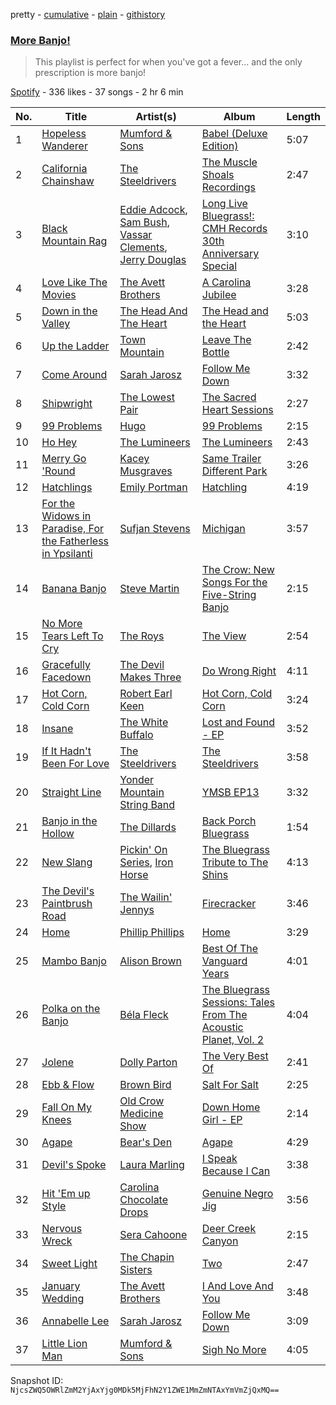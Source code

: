 pretty - [cumulative](/playlists/cumulative/1W2XJETQjFYdzT4GuhBHmS.md) - [plain](/playlists/plain/1W2XJETQjFYdzT4GuhBHmS) - [githistory](https://github.githistory.xyz/mackorone/spotify-playlist-archive/blob/main/playlists/plain/1W2XJETQjFYdzT4GuhBHmS)

### [More Banjo!](https://open.spotify.com/playlist/1W2XJETQjFYdzT4GuhBHmS)

> This playlist is perfect for when you've got a fever..\. and the only prescription is more banjo!

[Spotify](https://open.spotify.com/user/spotify) - 336 likes - 37 songs - 2 hr 6 min

| No. | Title | Artist(s) | Album | Length |
|---|---|---|---|---|
| 1 | [Hopeless Wanderer](https://open.spotify.com/track/2MyqLgJ8Ek3ElMJlFu9G3K) | [Mumford & Sons](https://open.spotify.com/artist/3gd8FJtBJtkRxdfbTu19U2) | [Babel \(Deluxe Edition\)](https://open.spotify.com/album/1SKwteICgxOCIoqtCUqpR6) | 5:07 |
| 2 | [California Chainshaw](https://open.spotify.com/track/2V0iY3RWF0AngxKR5ZJA8c) | [The Steeldrivers](https://open.spotify.com/artist/3bLSAQPeix7Xm2e5Gtn48R) | [The Muscle Shoals Recordings](https://open.spotify.com/album/2QOn9dnvjzhGZoH90eCFYI) | 2:47 |
| 3 | [Black Mountain Rag](https://open.spotify.com/track/1B4zObnZbdqUBjE7v6aWOK) | [Eddie Adcock](https://open.spotify.com/artist/40A1bNp59R6AdFC8IG7XoL), [Sam Bush](https://open.spotify.com/artist/3Fud2i8WgXSZCVmi961lXm), [Vassar Clements](https://open.spotify.com/artist/3kRUvBTtkaTGxDczyLC4fU), [Jerry Douglas](https://open.spotify.com/artist/4YgACLaoEjPl4kVZ5WmBN9) | [Long Live Bluegrass!: CMH Records 30th Anniversary Special](https://open.spotify.com/album/7fLU6QdxpWlHaIPzC01tUO) | 3:10 |
| 4 | [Love Like The Movies](https://open.spotify.com/track/4N8CZ0oF0Ia4tv8yfux0Y3) | [The Avett Brothers](https://open.spotify.com/artist/196lKsA13K3keVXMDFK66q) | [A Carolina Jubilee](https://open.spotify.com/album/3mxeKWIHzJShLJ2MbPYSFm) | 3:28 |
| 5 | [Down in the Valley](https://open.spotify.com/track/5Gtn8HgCAo0TUiaKKgP6us) | [The Head And The Heart](https://open.spotify.com/artist/0n94vC3S9c3mb2HyNAOcjg) | [The Head and the Heart](https://open.spotify.com/album/0xWfhCMYmaiCXtLOuyPoLF) | 5:03 |
| 6 | [Up the Ladder](https://open.spotify.com/track/2n5qZkNDDemn1veoksN32Z) | [Town Mountain](https://open.spotify.com/artist/5cudslRGWg0GsXaN79Wifs) | [Leave The Bottle](https://open.spotify.com/album/2cIBKspWE0xodJG5L0s3jr) | 2:42 |
| 7 | [Come Around](https://open.spotify.com/track/59Ox8HPvo4u2znbpQGUPhR) | [Sarah Jarosz](https://open.spotify.com/artist/6nFBonVf7Lqaj05R0v5VGJ) | [Follow Me Down](https://open.spotify.com/album/2cPpuYcfaL9t4CqPC8akAP) | 3:32 |
| 8 | [Shipwright](https://open.spotify.com/track/2OfdaVw1fGdoOSIFyfjVok) | [The Lowest Pair](https://open.spotify.com/artist/0q9jV5Ht9bBTX6pHgzRjRg) | [The Sacred Heart Sessions](https://open.spotify.com/album/2r1Q0zQTpWNP0SFNDxTBgK) | 2:27 |
| 9 | [99 Problems](https://open.spotify.com/track/4DeJh8QnlwWU6Rd6eTFjKB) | [Hugo](https://open.spotify.com/artist/3VSHFjwG94ubNcoST9hfxX) | [99 Problems](https://open.spotify.com/album/3TBDCjBYVFz61KeoSCen0V) | 2:15 |
| 10 | [Ho Hey](https://open.spotify.com/track/5BSndweF91KDqyxANsZcQH) | [The Lumineers](https://open.spotify.com/artist/16oZKvXb6WkQlVAjwo2Wbg) | [The Lumineers](https://open.spotify.com/album/155N1gV0cIFYaLiy3I5d83) | 2:43 |
| 11 | [Merry Go 'Round](https://open.spotify.com/track/5UDqWOgDdixYMAgAyNbpgh) | [Kacey Musgraves](https://open.spotify.com/artist/70kkdajctXSbqSMJbQO424) | [Same Trailer Different Park](https://open.spotify.com/album/6IGpQUt0KNi5rBUXZZOFI6) | 3:26 |
| 12 | [Hatchlings](https://open.spotify.com/track/1Lyx35A2tc1ctmt8jX2JeK) | [Emily Portman](https://open.spotify.com/artist/54AJMblioei5X7hlGg4U9K) | [Hatchling](https://open.spotify.com/album/7GvQJoASjgWs3bX8tuA8TT) | 4:19 |
| 13 | [For the Widows in Paradise, For the Fatherless in Ypsilanti](https://open.spotify.com/track/2vlAtG8OJdg8XW3Gh8CCZ2) | [Sufjan Stevens](https://open.spotify.com/artist/4MXUO7sVCaFgFjoTI5ox5c) | [Michigan](https://open.spotify.com/album/3plkEj2U2OQGOXwbxRmmrl) | 3:57 |
| 14 | [Banana Banjo](https://open.spotify.com/track/0jDbdPGKODhw2aLPBHheNK) | [Steve Martin](https://open.spotify.com/artist/1Bd4UVlqlaKEXYRG3wgrCK) | [The Crow: New Songs For the Five\-String Banjo](https://open.spotify.com/album/3R61oxnuAC6eHzbdNeLCTr) | 2:15 |
| 15 | [No More Tears Left To Cry](https://open.spotify.com/track/3ngrcMwKm0GdGcvrrb854f) | [The Roys](https://open.spotify.com/artist/1ET62Lxu5peZiAvgIKcnH6) | [The View](https://open.spotify.com/album/2rTyRh0DUadKdhPgaNd4jw) | 2:54 |
| 16 | [Gracefully Facedown](https://open.spotify.com/track/1Ppn5e9ounSzQ0ucVlfkRM) | [The Devil Makes Three](https://open.spotify.com/artist/63knPlGzLHTNDf1J78Fvte) | [Do Wrong Right](https://open.spotify.com/album/0fMFnSJdL2B63PYbpIAbrz) | 4:11 |
| 17 | [Hot Corn, Cold Corn](https://open.spotify.com/track/5TeQlkGxsSRLjxsvATa4KG) | [Robert Earl Keen](https://open.spotify.com/artist/1jjpkAHC8bd9fRFfgKyYLP) | [Hot Corn, Cold Corn](https://open.spotify.com/album/1v8aUMpCrmIyl5EBBkIkEH) | 3:24 |
| 18 | [Insane](https://open.spotify.com/track/55PHqEoziYl6U3v3Qm2OOt) | [The White Buffalo](https://open.spotify.com/artist/3ohcHMuUq1717s8AH17hfT) | [Lost and Found \- EP](https://open.spotify.com/album/6KYPCZ50GNlXAfq9daPfQe) | 3:52 |
| 19 | [If It Hadn't Been For Love](https://open.spotify.com/track/3aRq5YBcfGXPhIgtu8ANCB) | [The Steeldrivers](https://open.spotify.com/artist/3bLSAQPeix7Xm2e5Gtn48R) | [The Steeldrivers](https://open.spotify.com/album/27a8IpnnJ4OOK17zs2jf6X) | 3:58 |
| 20 | [Straight Line](https://open.spotify.com/track/1gY9JlvPoziwFfjs9nAfc0) | [Yonder Mountain String Band](https://open.spotify.com/artist/1ReHC2jB2DGoPbMYhzuFuO) | [YMSB EP13](https://open.spotify.com/album/0LrsT5wT9Y6lSutgvUzXi7) | 3:32 |
| 21 | [Banjo in the Hollow](https://open.spotify.com/track/3aJtHHAiq4HGM1FPtMDbLy) | [The Dillards](https://open.spotify.com/artist/3WAkTbMThUvVRq5keECFtS) | [Back Porch Bluegrass](https://open.spotify.com/album/3g3awNPtHQE1qcyBOTnlea) | 1:54 |
| 22 | [New Slang](https://open.spotify.com/track/2YcILFkmZHNi5qCqgP9F0R) | [Pickin' On Series](https://open.spotify.com/artist/6AEIKVwB27miPI3uJxM4Dw), [Iron Horse](https://open.spotify.com/artist/1v3CnxHAtLMfZW8v5dGj7t) | [The Bluegrass Tribute to The Shins](https://open.spotify.com/album/1Nl3ddmgHlbuFp1v7nCHIC) | 4:13 |
| 23 | [The Devil's Paintbrush Road](https://open.spotify.com/track/4iz0j0sXEpKvUV6zWyBSSL) | [The Wailin' Jennys](https://open.spotify.com/artist/331QVEZKK1yz5KhYiR2pBj) | [Firecracker](https://open.spotify.com/album/2UDTbcRmFVjrFnFSwmfe8z) | 3:46 |
| 24 | [Home](https://open.spotify.com/track/2ZQyksYO4zzhyHNcueL0CP) | [Phillip Phillips](https://open.spotify.com/artist/6p5JxpTc7USNnBnLzctyd4) | [Home](https://open.spotify.com/album/3ZZ8jN93SBl4v8lF79eVzS) | 3:29 |
| 25 | [Mambo Banjo](https://open.spotify.com/track/5T56pcPti5jyR1wkk3necz) | [Alison Brown](https://open.spotify.com/artist/01ts5a7R3WkeE2oKIouXEK) | [Best Of The Vanguard Years](https://open.spotify.com/album/0WEd2PpiPxuD8RX576wiWK) | 4:01 |
| 26 | [Polka on the Banjo](https://open.spotify.com/track/5qXi0qY4FgYFBtOTFBbzJl) | [Béla Fleck](https://open.spotify.com/artist/2ka8z2lwkcp13fG8Wyv3xU) | [The Bluegrass Sessions: Tales From The Acoustic Planet, Vol\. 2](https://open.spotify.com/album/34rQGJXHlECil6fZUIHm7q) | 4:04 |
| 27 | [Jolene](https://open.spotify.com/track/4uPy7xWRobevPQeRrEGlc0) | [Dolly Parton](https://open.spotify.com/artist/32vWCbZh0xZ4o9gkz4PsEU) | [The Very Best Of](https://open.spotify.com/album/4tiugeQTnIJLzDHkWHYs7d) | 2:41 |
| 28 | [Ebb & Flow](https://open.spotify.com/track/4zC2HgUsuIxn2OS8e9PUVy) | [Brown Bird](https://open.spotify.com/artist/5zzbSFZMVpvxSlWAkqqtHP) | [Salt For Salt](https://open.spotify.com/album/0SVsGgGApRYVXP466ywwsC) | 2:25 |
| 29 | [Fall On My Knees](https://open.spotify.com/track/3KfbOr4e59w9vxmoIH23On) | [Old Crow Medicine Show](https://open.spotify.com/artist/4DBi4EYXgiqbkxvWUXUzMi) | [Down Home Girl \- EP](https://open.spotify.com/album/7viKmi3CRdgPBUKaUi6MXh) | 2:14 |
| 30 | [Agape](https://open.spotify.com/track/6nLzJ8T2TP4vf7Bfm3Kcd2) | [Bear's Den](https://open.spotify.com/artist/0nJaMZM8paoA5HEUTUXPqi) | [Agape](https://open.spotify.com/album/7bt5WFvrdPNZTSnzHgAAt8) | 4:29 |
| 31 | [Devil's Spoke](https://open.spotify.com/track/4juAgY220gZ7YZ2ECX49tW) | [Laura Marling](https://open.spotify.com/artist/7B2edU3Q7btJoNsoHCNohM) | [I Speak Because I Can](https://open.spotify.com/album/2OBWLdVGBOOHSV6LCyzfdQ) | 3:38 |
| 32 | [Hit 'Em up Style](https://open.spotify.com/track/4YHbtlzMsnXTTcUqRsQv5D) | [Carolina Chocolate Drops](https://open.spotify.com/artist/6H8Sj9gFyDYJ3T63LA3DKz) | [Genuine Negro Jig](https://open.spotify.com/album/1rBoQHXoY63bjxipolXzsh) | 3:56 |
| 33 | [Nervous Wreck](https://open.spotify.com/track/0cw7DLTFKivPPv52swEbej) | [Sera Cahoone](https://open.spotify.com/artist/3wC39cIBlyNFSP8bO84FCJ) | [Deer Creek Canyon](https://open.spotify.com/album/4GeDpeYkgfCmXSvJ3ymMmb) | 2:15 |
| 34 | [Sweet Light](https://open.spotify.com/track/4waw7qjGkNxO9tnEqZ7qKi) | [The Chapin Sisters](https://open.spotify.com/artist/6t28TiXfX7V14H4hAxBarM) | [Two](https://open.spotify.com/album/5mWWDd7XHbzMzD7OYl0geu) | 2:47 |
| 35 | [January Wedding](https://open.spotify.com/track/4agZCOTdZDD4r33mPPDy8b) | [The Avett Brothers](https://open.spotify.com/artist/196lKsA13K3keVXMDFK66q) | [I And Love And You](https://open.spotify.com/album/2PPFtYUnnqMYflIEn3b7ON) | 3:48 |
| 36 | [Annabelle Lee](https://open.spotify.com/track/0ZVO3u5AqUmAWdaxCaNI9Z) | [Sarah Jarosz](https://open.spotify.com/artist/6nFBonVf7Lqaj05R0v5VGJ) | [Follow Me Down](https://open.spotify.com/album/2cPpuYcfaL9t4CqPC8akAP) | 3:09 |
| 37 | [Little Lion Man](https://open.spotify.com/track/1YER6GeCM2IBftKjbxAe1U) | [Mumford & Sons](https://open.spotify.com/artist/3gd8FJtBJtkRxdfbTu19U2) | [Sigh No More](https://open.spotify.com/album/4EnpeGmIkEf8nAaBLLTBZn) | 4:05 |

Snapshot ID: `NjcsZWQ5OWRlZmM2YjAxYjg0MDk5MjFhN2Y1ZWE1MmZmNTAxYmVmZjQxMQ==`